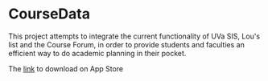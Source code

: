 # CourseData

This project attempts to integrate the current functionality of UVa SIS, Lou's list and the Course Forum, in order to provide students and faculties an efficient way to do academic planning in their pocket.

The [link](https://itunes.apple.com/us/app/iris/id1075956813?l=zh&ls=1&mt=8) to download on App Store
